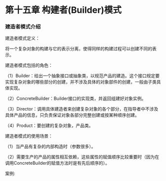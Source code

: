 # 第十五章 构建者\(Builder\)模式

### 建造者模式介绍

建造者模式定义：

将一个复杂对象的构建与它的表示分离，使得同样的构建过程可以创建不同的表示。

建造者模式包括的角色：

（1）Builder：给出一个抽象接口或抽象类，以规范产品的建造。这个接口规定要实现复杂对象的哪些部分的创建，并不涉及具体的对象部件的创建，一般由子类具体实现。

（2）ConcreteBuilder：Builder接口的实现类，并返回组建好对象实例。

（3）Director：调用具体建造者来创建复杂对象的各个部分，在指导者中不涉及具体产品的信息，只负责保证对象各部分完整创建或按某种顺序创建。

（4）Product：要创建的复杂对象，产品类。

建造者模式的使用场景：

（1）当产品有复杂的内部构造时（参数很多）。

（2）需要生产的产品的属性相互依赖，这些属性的赋值顺序比较重要时（因为在调用ConcreteBuilder的赋值方法时是有先后顺序的）。

案例:



